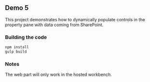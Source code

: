 ## Demo 5

This project demonstrates how to dynamically populate controls in the property pane with data coming from SharePoint.

### Building the code

```bash
npm install
gulp build
```

### Notes

The web part will only work in the hosted workbench.